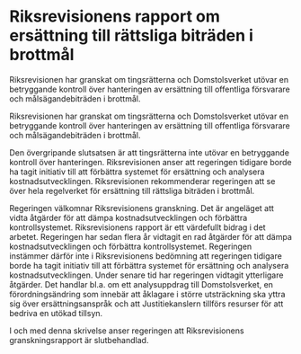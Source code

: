 # Riksrevisionens rapport om ersättning till rättsliga biträden i brottmål

Riksrevisionen har granskat om tingsrätterna och Domstolsverket utövar en betryggande kontroll över hanteringen av ersättning till offentliga försvarare och målsägandebiträden i brottmål.

Riksrevisionen har granskat om tingsrätterna och Domstolsverket utövar en betryggande kontroll över hanteringen av ersättning till offentliga försvarare och målsägandebiträden i brottmål.

Den övergripande slutsatsen är att tingsrätterna inte utövar en betryggande kontroll över hanteringen. Riksrevisionen anser att regeringen tidigare borde ha tagit initiativ till att förbättra systemet för ersättning och analysera kostnadsutvecklingen. Riksrevisionen rekommenderar regeringen att se över hela regelverket för ersättning till rättsliga biträden i brottmål.

Regeringen välkomnar Riksrevisionens granskning. Det är angeläget att vidta åtgärder för att dämpa kostnadsutvecklingen och förbättra kontrollsystemet. Riksrevisionens rapport är ett värdefullt bidrag i det arbetet. Regeringen har sedan flera år vidtagit en rad åtgärder för att dämpa kostnadsutvecklingen och förbättra kontrollsystemet. Regeringen instämmer därför inte i Riksrevisionens bedömning att regeringen tidigare borde ha tagit initiativ till att förbättra systemet för ersättning och analysera kostnadsutvecklingen. Under senare tid har regeringen vidtagit ytterligare åtgärder. Det handlar bl.a. om ett analysuppdrag till Domstolsverket, en förordningsändring som innebär att åklagare i större utsträckning ska yttra sig över ersättningsanspråk och att Justitiekanslern tillförs resurser för att bedriva en utökad tillsyn.

I och med denna skrivelse anser regeringen att Riksrevisionens granskningsrapport är slutbehandlad.
